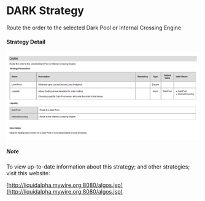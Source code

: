 # DARK Strategy

Route the order to the selected Dark Pool or Internal Crossing Engine 

#### Strategy Detail
![plot](images/DARK-strategy.png)

##### Note
To view up-to-date information about this strategy; and other strategies; visit this website:

[http://liquidalpha.mywire.org:8080/algos.jsp](http://liquidalpha.mywire.org:8080/algos.jsp)


